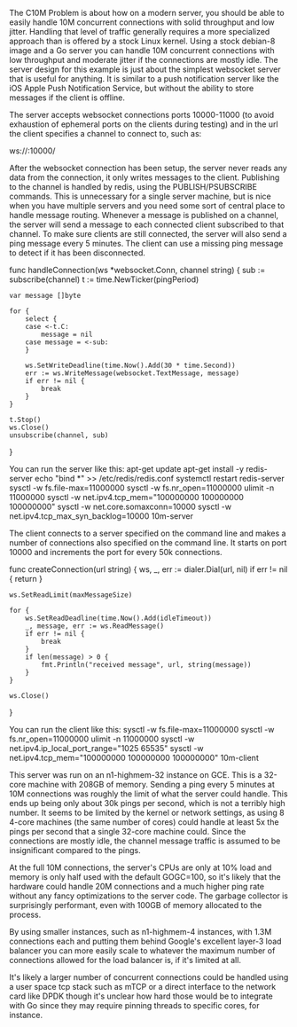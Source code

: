 The C10M Problem is about how on a modern server, you should be able to easily handle 10M concurrent connections with solid throughput and low jitter. Handling that level of traffic generally requires a more specialized approach than is offered by a stock Linux kernel.
Using a stock debian-8 image and a Go server you can handle 10M concurrent connections with low throughput and moderate jitter if the connections are mostly idle. The server design for this example is just about the simplest websocket server that is useful for anything. It is similar to a push notification server like the iOS Apple Push Notification Service, but without the ability to store messages if the client is offline.

The server accepts websocket connections ports 10000-11000 (to avoid exhaustion of ephemeral ports on the clients during testing) and in the url the client specifies a channel to connect to, such as:

ws://<server>:10000/<channel>

After the websocket connection has been setup, the server never reads any data from the connection, it only writes messages to the client. Publishing to the channel is handled by redis, using the PUBLISH/PSUBSCRIBE commands. This is unnecessary for a single server machine, but is nice when you have multiple servers and you need some sort of central place to handle message routing.
Whenever a message is published on a channel, the server will send a message to each connected client subscribed to that channel. To make sure clients are still connected, the server will also send a ping message every 5 minutes. The client can use a missing ping message to detect if it has been disconnected.


func handleConnection(ws *websocket.Conn, channel string) {
	sub := subscribe(channel)
	t := time.NewTicker(pingPeriod)

	var message []byte

	for {
		select {
		case <-t.C:
			message = nil
		case message = <-sub:
		}

		ws.SetWriteDeadline(time.Now().Add(30 * time.Second))
		err := ws.WriteMessage(websocket.TextMessage, message)
		if err != nil {
			break
		}
	}

	t.Stop()
	ws.Close()
	unsubscribe(channel, sub)
}

You can run the server like this:
apt-get update
apt-get install -y redis-server
echo "bind *" >> /etc/redis/redis.conf
systemctl restart redis-server
sysctl -w fs.file-max=11000000
sysctl -w fs.nr_open=11000000
ulimit -n 11000000
sysctl -w net.ipv4.tcp_mem="100000000 100000000 100000000"
sysctl -w net.core.somaxconn=10000
sysctl -w net.ipv4.tcp_max_syn_backlog=10000
10m-server

The client connects to a server specified on the command line and makes a number of connections also specified on the command line. It starts on port 10000 and increments the port for every 50k connections.

func createConnection(url string) {
	ws, _, err := dialer.Dial(url, nil)
	if err != nil {
		return
	}

	ws.SetReadLimit(maxMessageSize)

	for {
		ws.SetReadDeadline(time.Now().Add(idleTimeout))
		_, message, err := ws.ReadMessage()
		if err != nil {
			break
		}
		if len(message) > 0 {
			fmt.Println("received message", url, string(message))
		}
	}

	ws.Close()
}

You can run the client like this:
sysctl -w fs.file-max=11000000
sysctl -w fs.nr_open=11000000
ulimit -n 11000000
sysctl -w net.ipv4.ip_local_port_range="1025 65535"
sysctl -w net.ipv4.tcp_mem="100000000 100000000 100000000"
10m-client <ip address> <number of connections>

This server was run on an n1-highmem-32 instance on GCE. This is a 32-core machine with 208GB of memory. Sending a ping every 5 minutes at 10M connections was roughly the limit of what the server could handle. This ends up being only about 30k pings per second, which is not a terribly high number. It seems to be limited by the kernel or network settings, as using 8 4-core machines (the same number of cores) could handle at least 5x the pings per second that a single 32-core machine could. Since the connections are mostly idle, the channel message traffic is assumed to be insignificant compared to the pings.

At the full 10M connections, the server's CPUs are only at 10% load and memory is only half used with the default GOGC=100, so it's likely that the hardware could handle 20M connections and a much higher ping rate without any fancy optimizations to the server code. The garbage collector is surprisingly performant, even with 100GB of memory allocated to the process.

By using smaller instances, such as n1-highmem-4 instances, with 1.3M connections each and putting them behind Google's excellent layer-3 load balancer you can more easily scale to whatever the maximum number of connections allowed for the load balancer is, if it's limited at all.

It's likely a larger number of concurrent connections could be handled using a user space tcp stack such as mTCP or a direct interface to the network card like DPDK though it's unclear how hard those would be to integrate with Go since they may require pinning threads to specific cores, for instance.
